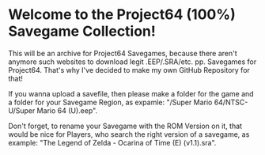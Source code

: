 # Welcome to the Project64 (100%) Savegame Collection!

This will be an archive for Project64 Savegames, because there aren't anymore such websites to download legit .EEP/.SRA/etc. pp. Savegames for Project64.
That's why I've decided to make my own GitHub Repository for that!

If you wanna upload a savefile, then please make a folder for the game and a folder for your Savegame Region, as expamle: "/Super Mario 64/NTSC-U/Super Mario 64 (U).eep".

Don't forget, to rename your Savegame with the ROM Version on it, that would be nice for Players, who search the right version of a savegame, as example: "The Legend of Zelda - Ocarina of Time (E) (v1.1).sra".
